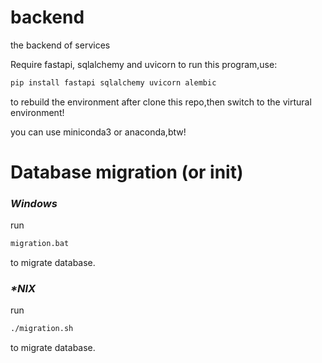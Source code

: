 # backend
the backend of services

Require fastapi, sqlalchemy and uvicorn to run this program,use:
```bash
pip install fastapi sqlalchemy uvicorn alembic
```
to rebuild the environment after clone this repo,then switch to the virtural environment!

you can use miniconda3 or anaconda,btw!

# Database migration (or init)

### *Windows*
run
```bash
migration.bat
```
to migrate database.

### *\*NIX* 

run
```bash
./migration.sh
```
to migrate database.